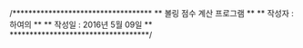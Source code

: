  /*********************************** 
  **    볼링 점수 계산 프로그램    ** 
  **     작성자 : 하여의           ** 
  **     작성일 : 2016년 5월 09일  ** 
  ***********************************/ 
